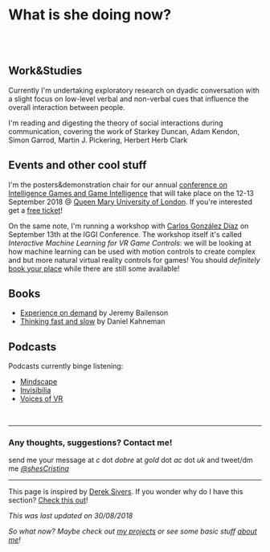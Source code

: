 # **What is she doing now?**
<br><br>
## Work&Studies

Currently I'm undertaking exploratory research on dyadic conversation with a slight focus on low-level verbal and non-verbal cues that influence the overall interaction between people.

I'm reading and digesting the theory of social interactions during communication, covering the work of Starkey Duncan, Adam Kendon, Simon Garrod, Martin J. Pickering, Herbert Herb Clark

## Events and other cool stuff

I'm the posters&demonstration chair for our annual [conference on Intelligence Games and Game Intelligence](http://2018.iggi.org.uk/) that will take place on the 12-13 September 2018 @ [Queen Mary University of London](https://www.qmul.ac.uk/). If you're interested get a [free ticket](https://www.eventbrite.co.uk/e/iggi-conference-2018-tickets-44359564652)! 
<br>

On the same note, I'm running a workshop with [Carlos González Díaz](https://twitter.com/@carlotes247) on September 13th at the IGGI Conference. The workshop itself it's called _Interactive Machine Learning for VR Game Controls_: we will be looking at how machine learning can be used with motion controls to create complex and but more natural virtual reality controls for games! You should *definitely* [book your place](https://www.eventbrite.com/e/iggi-conference-workshop-interactive-machine-learning-for-vr-game-controls-tickets-47350390292?aff=erellivmlt) while there are still some available!

## Books

* [Experience on demand](https://www.amazon.co.uk/Experience-Demand-Virtual-Reality-Works/dp/0393253694) by Jeremy Bailenson
* [Thinking fast and slow](https://www.amazon.co.uk/Thinking-Fast-Slow-Daniel-Kahneman/dp/0606275649/ref=tmm_hrd_swatch_0?_encoding=UTF8&qid=1532621860&sr=8-1) by  Daniel Kahneman

## Podcasts
Podcasts currently binge listening: 
* [Mindscape](https://www.preposterousuniverse.com/podcast/2018/07/02/welcome-to-the-mindscape-podcast/)
* [Invisibilia](https://www.npr.org/invisibilia/)
* [Voices of VR](http://voicesofvr.com/)
<br>

---

### Any thoughts, suggestions? Contact me!
send me your message at *c* dot *dobre* at *gold* dot *ac* dot *uk* 
and tweet/dm me *[@shesCristina](https://twitter.com/shesCristina)*

---

This page is inspired by [Derek Sivers](https://sivers.org/).  If you wonder why do I have this section?  [Check this out](https://nownownow.com/about)! 

*This was last updated on 30/08/2018*

*So what now? Maybe check out [my projects](https://cristinadobre.github.io/projects.html) or see some basic stuff [about me](https://cristinadobre.github.io/)!*
